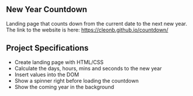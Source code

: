 ## New Year Countdown

Landing page that counts down from the current date to the next new year.
The link to the website is here: https://cleonb.github.io/countdown/

## Project Specifications

- Create landing page with HTML/CSS
- Calculate the days, hours, mins and seconds to the new year
- Insert values into the DOM
- Show a spinner right before loading the countdown
- Show the coming year in the background
